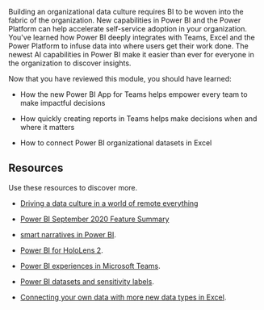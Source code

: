 Building an organizational data culture requires BI to be woven into the fabric of the organization.  New capabilities in Power BI and the Power Platform can help accelerate self-service adoption in your organization. You've learned how Power BI deeply integrates with Teams, Excel and the Power Platform to infuse data into where users get their work done. The newest AI capabilities in Power BI make it easier than ever for everyone in the organization to discover insights.

Now that you have reviewed this module, you should have learned:

- How the new Power BI App for Teams helps empower every team to make impactful decisions

- How quickly creating reports in Teams helps make decisions when and where it matters

- How to connect Power BI organizational datasets in Excel

## Resources

Use these resources to discover more.

- [Driving a data culture in a world of remote everything](https://powerbi.microsoft.com/blog/driving-a-data-culture-in-a-world-of-remote-everything/)

- [Power BI September 2020 Feature Summary](https://powerbi.microsoft.com/blog/power-bi-september-2020-feature-summary/)

- [smart narratives in Power BI](https://powerbi.microsoft.com/blog/smart-narrative-preview/).

- [Power BI for HoloLens 2](https://powerbi.microsoft.com/blog/power-bi-app-for-mixed-reality-now-available-for-hololens-2/).

- [Power BI experiences in Microsoft Teams](https://powerbi.microsoft.com/blog/announcing-new-power-bi-experiences-in-microsoft-teams/).

- [Power BI datasets and sensitivity labels](https://powerbi.microsoft.com/blog/power-bi-data-protection-updates/).

- [Connecting your own data with more new data types in Excel](https://www.microsoft.com/en-us/microsoft-365/blog/2020/10/29/connect-to-your-own-data-with-more-new-data-types-in-excel/).

